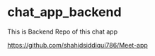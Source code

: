 # chat_app_backend
This is Backend Repo of this chat app

https://github.com/shahidsiddiqui786/Meet-app
